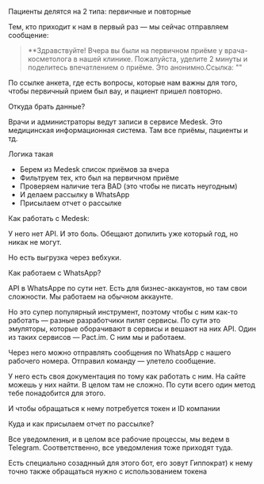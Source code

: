 Пациенты делятся на 2 типа: первичные и повторные

Тем, кто приходит к нам в первый раз — мы сейчас отправляем сообщение:

> **Здравствуйте! Вчера вы были на первичном приёме у врача-косметолога в нашей клинике. Пожалуйста, уделите 2 минуты и поделитесь впечатлением о приёме. Это анонимно.Ссылка: ""


По ссылке анкета, где есть вопросы, которые нам важны для того, чтобы первичный прием был вау, и пациент пришел повторно.


Откуда брать данные?

Врачи и администраторы ведут записи в сервисе Medesk. Это медицинская информационная система. Там все приёмы, пациенты и тд.

Логика такая

- Берем из Medesk список приёмов за вчера
- Фильтруем тех, кто был на первичном приёме
- Проверяем наличие тега BAD (это чтобы не писать неугодным)
- И делаем рассылку в WhatsApp
- Присылаем отчет о рассылке


Как работать с Medesk:

У него нет API. И это боль. Обещают допилить уже который год, но никак не могут.

Но есть выгрузка через вебхуки. 



Как работаем с WhatsApp?

API в WhatsAppe по сути нет. Есть для бизнес-аккаунтов, но там свои сложности. Мы работаем на обычном аккаунте.

Но это супер популярный инструмент, поэтому чтобы с ним как-то работать — разные разработчики пилят сервисы. По сути это эмуляторы, которые оборачивают в сервисы и вешают на них API. Один из таких сервисов — Pact.im. С ним мы и работаем. 

Через него можно отправлять сообщения по WhatsApp с нашего рабочего номера. Отправил команду — улетело сообщение. 

У него есть своя документация по тому как работать с ним. На сайте можешь у них найти. В целом там не сложно. По сути всего один метод тебе понадобится для этого. 

И чтобы обращаться к нему потребуется токен и ID компании



Куда и как присылаем отчет по рассылке?

Все уведомления, и в целом все рабочие процессы, мы ведем в Telegram. Соответственно, все уведомления тоже приходят туда. 

Есть специально созаднный для этого бот, его зовут Гиппократ) к нему точно также обращаться нужно с использованием токена
